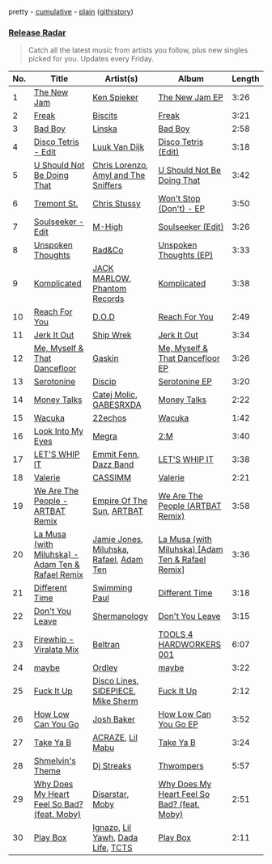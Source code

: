 pretty - [cumulative](/playlists/cumulative/Release%20Radar.md) - [plain](/playlists/plain/37i9dQZEVXbsudmxBFKW7G) ([githistory](https://github.githistory.xyz/vitokorn/spotify-playlist-archive/blob/master/playlists/plain/37i9dQZEVXbsudmxBFKW7G))
### [Release Radar](https://open.spotify.com/playlist/37i9dQZEVXbsudmxBFKW7G)

> Catch all the latest music from artists you follow, plus new singles picked for you. Updates every Friday.

| No. | Title | Artist(s) | Album | Length |
|---|---|---|---|---|
| 1 | [The New Jam](https://open.spotify.com/track/7gbj2NPwqPt8aRnjC2cfhX) | [Ken Spieker](https://open.spotify.com/artist/1hFWjKEaPnMKiM73jlEIt2) | [The New Jam EP](https://open.spotify.com/album/3VCOxyEDj3yyLz1ahaRfQN) | 3:26 |
| 2 | [Freak](https://open.spotify.com/track/5XXriU0XC0HPH60GIJYpIA) | [Biscits](https://open.spotify.com/artist/052B9SONfhoScw7dgYWw5o) | [Freak](https://open.spotify.com/album/1bPzfiNL4MaiHWD9bxknaO) | 3:21 |
| 3 | [Bad Boy](https://open.spotify.com/track/6JHLEqlfiQDVJ0SbSsZIyL) | [Linska](https://open.spotify.com/artist/5f7jxYF5js7lD5lMyIPUBq) | [Bad Boy](https://open.spotify.com/album/1TEKWGE5byHlJaed68p4BN) | 2:58 |
| 4 | [Disco Tetris - Edit](https://open.spotify.com/track/2gVJTQbla9i7bxnKdLiu45) | [Luuk Van Dijk](https://open.spotify.com/artist/1KFfk3NtblIJtGEqyiR31t) | [Disco Tetris (Edit)](https://open.spotify.com/album/6qv9cgmk8pQ8Lu6xkAHBg2) | 3:18 |
| 5 | [U Should Not Be Doing That](https://open.spotify.com/track/3IRUnD7KOB6rSoEsxBG5oC) | [Chris Lorenzo](https://open.spotify.com/artist/7tm9Tuc70geXOOyKhtZHIj), [Amyl and The Sniffers](https://open.spotify.com/artist/3NqV2DJoAWsjl787bWaHW7) | [U Should Not Be Doing That](https://open.spotify.com/album/7mxUMtwfCoClzqAB7a4wh3) | 3:42 |
| 6 | [Tremont St.](https://open.spotify.com/track/2AWJOyP836ljBJ6CqrBL94) | [Chris Stussy](https://open.spotify.com/artist/3BxjasMelf9pKaE4f7Y0So) | [Won't Stop (Don't) - EP](https://open.spotify.com/album/01JyRXCJqCSxv11m2dawWj) | 3:50 |
| 7 | [Soulseeker - Edit](https://open.spotify.com/track/2f6THNNAOmlYnJfNtvT2qO) | [M-High](https://open.spotify.com/artist/5lNjdR9GxHHF3twNE6ayJW) | [Soulseeker (Edit)](https://open.spotify.com/album/0abVRexTLrjGzW4bacgVSM) | 3:26 |
| 8 | [Unspoken Thoughts](https://open.spotify.com/track/7AGGevGpCSJlkrKxvbcsSc) | [Rad&Co](https://open.spotify.com/artist/5SWWNKNGRfpxkgaZENBf6u) | [Unspoken Thoughts (EP)](https://open.spotify.com/album/0x3ThqrrMW2xtrCP8ZGhLB) | 3:33 |
| 9 | [Komplicated](https://open.spotify.com/track/3sohJCMfqgbHstS1SuZmxM) | [JACK MARLOW](https://open.spotify.com/artist/5qIDbjJ9VyV3eogXzEA6H3), [Phantom Records](https://open.spotify.com/artist/1dHcunJQkysyrXIhVS7rOE) | [Komplicated](https://open.spotify.com/album/3HtI6s91a9Nm6Q5JvzbsjK) | 3:38 |
| 10 | [Reach For You](https://open.spotify.com/track/4hLDHwc3t9fx3zyn3NYBXN) | [D.O.D](https://open.spotify.com/artist/0Cs47vvRsPgEfliBU9KDiB) | [Reach For You](https://open.spotify.com/album/4reioH9lNaPq6lFuKH9nBF) | 2:49 |
| 11 | [Jerk It Out](https://open.spotify.com/track/5b4Ptx29cPXsKenFpVGJZq) | [Ship Wrek](https://open.spotify.com/artist/1ic0FHNGIjXZAWH6O6Reif) | [Jerk It Out](https://open.spotify.com/album/1Gto2rZS5JpP7JWHydyoEi) | 3:34 |
| 12 | [Me, Myself & That Dancefloor](https://open.spotify.com/track/3zGcP713ZPe6OYGlOWYpKu) | [Gaskin](https://open.spotify.com/artist/17uIxPZilMlZt3g31mL4sm) | [Me, Myself & That Dancefloor EP](https://open.spotify.com/album/6hkRPAZb0cjySkQeSPoNPa) | 3:26 |
| 13 | [Serotonine](https://open.spotify.com/track/7brE4PDHUmdJMFle4OTTAA) | [Discip](https://open.spotify.com/artist/6K16NRv0isbkftsv5lmlMT) | [Serotonine EP](https://open.spotify.com/album/2IJ0OyFYDdHyoWZ4ZRNx8s) | 3:20 |
| 14 | [Money Talks](https://open.spotify.com/track/52HoKQp6OaRXP0jA4ZBJXk) | [Catej Molic](https://open.spotify.com/artist/0OHQDEOAfim7hPLfOYgLS1), [GABESRXDA](https://open.spotify.com/artist/6RFMM4qkL1wpVuGWOCNJZQ) | [Money Talks](https://open.spotify.com/album/5ySzMrRzV76N2LReyKOdgq) | 2:22 |
| 15 | [Wacuka](https://open.spotify.com/track/7dXrMijUKNKcoOivZSiGia) | [22echos](https://open.spotify.com/artist/6G50FGCJoYKhbYc5BIxG9v) | [Wacuka](https://open.spotify.com/album/5Am4zu8u0jLBfBIMG1EkwI) | 1:42 |
| 16 | [Look Into My Eyes](https://open.spotify.com/track/1fHVz3ffi5k4kASyAITzpN) | [Megra](https://open.spotify.com/artist/75JMPNQ1B2A6WZydvs06Ok) | [2:M](https://open.spotify.com/album/7MLuUXFHdDcGHRshuBATOs) | 3:40 |
| 17 | [LET'S WHIP IT](https://open.spotify.com/track/7Ba2eY330uMac38EyqsDGr) | [Emmit Fenn](https://open.spotify.com/artist/3VVLqeEqQQqTgT8YhfY9Z6), [Dazz Band](https://open.spotify.com/artist/4n7L1vYXp4Dt0HfxaLBj9l) | [LET'S WHIP IT](https://open.spotify.com/album/6t52SRsgqs0DXHBe1IYEc7) | 3:38 |
| 18 | [Valerie](https://open.spotify.com/track/78IApFVx1V4KINyZnIXjoi) | [CASSIMM](https://open.spotify.com/artist/1dA7pt23MNLlDsLpABATtG) | [Valerie](https://open.spotify.com/album/4dYCFK8K9PQSL0SZ1DSgJD) | 2:21 |
| 19 | [We Are The People - ARTBAT Remix](https://open.spotify.com/track/0L6223jyrD2qFSxSmjpEMP) | [Empire Of The Sun](https://open.spotify.com/artist/67hb7towEyKvt5Z8Bx306c), [ARTBAT](https://open.spotify.com/artist/3BkRu2TGd2I1uBxZKddfg1) | [We Are The People (ARTBAT Remix)](https://open.spotify.com/album/60byCifK9JXAUwNzbpfSS2) | 3:58 |
| 20 | [La Musa (with Miluhska) - Adam Ten & Rafael Remix](https://open.spotify.com/track/7opyVNOI8UiJic5q6Kwlx8) | [Jamie Jones](https://open.spotify.com/artist/4admDxmnri5Zco0xYrJ0ji), [Miluhska](https://open.spotify.com/artist/7N3So4jUBd3uUbbx40TjpY), [Rafael](https://open.spotify.com/artist/3DHC2ZUVADRKLSmqPcqvc6), [Adam Ten](https://open.spotify.com/artist/05tmGPn4fFdVpnsMt0YW5S) | [La Musa (with Miluhska) [Adam Ten & Rafael Remix]](https://open.spotify.com/album/6EhVwvuwYWjS7mO1smxNnL) | 3:36 |
| 21 | [Different Time](https://open.spotify.com/track/5xnovZUHcYKyREGwXrq3uc) | [Swimming Paul](https://open.spotify.com/artist/5rEwPEAHq2q1yW3wF4av5s) | [Different Time](https://open.spotify.com/album/0CVh0bJ2pYdd0i2Q0Jwqes) | 3:18 |
| 22 | [Don't You Leave](https://open.spotify.com/track/12e3jjH2mTSIITNrLSvIRj) | [Shermanology](https://open.spotify.com/artist/4Siyzg8kWayQfPQsPSl6JI) | [Don't You Leave](https://open.spotify.com/album/1ezePOQ5Y2HXQKBWWgI3tO) | 3:15 |
| 23 | [Firewhip - Viralata Mix](https://open.spotify.com/track/75rxVv0sO1NbAq3FOLRu24) | [Beltran](https://open.spotify.com/artist/1jgSqmZTBltb5O2L7ErmEP) | [TOOLS 4 HARDWORKERS 001](https://open.spotify.com/album/2qwA2LwyCtr8STl8156xyD) | 6:07 |
| 24 | [maybe](https://open.spotify.com/track/6BNVEmPmpysG1lbAfjkSwA) | [Ordley](https://open.spotify.com/artist/7iytrtzbCdACF9euDDHfiD) | [maybe](https://open.spotify.com/album/0waH1lAXCh76HwNnz5QBqG) | 3:22 |
| 25 | [Fuck It Up](https://open.spotify.com/track/0PBQS0GycsYJ4yJJRjAIXU) | [Disco Lines](https://open.spotify.com/artist/5Kmr0b3ip8g9P2i0dLTC3Z), [SIDEPIECE](https://open.spotify.com/artist/5czbzNZZfWpyFgZyfT3Mkk), [Mike Sherm](https://open.spotify.com/artist/3tqosLbNFNekyZyO2KJ6qd) | [Fuck It Up](https://open.spotify.com/album/2ByC6BK9XEUuK043NpUGB3) | 2:12 |
| 26 | [How Low Can You Go](https://open.spotify.com/track/3L4Sen9oMlDkmbeufDEU3Q) | [Josh Baker](https://open.spotify.com/artist/4zf8Awb8y1X9qwL4oiVRd6) | [How Low Can You Go EP](https://open.spotify.com/album/2F9Karze72Hgnk3NW2x08G) | 3:52 |
| 27 | [Take Ya B](https://open.spotify.com/track/5gqUKrzZUmE3LrQo25iECz) | [ACRAZE](https://open.spotify.com/artist/4pnp4w9g30yLfVIAFnZMRd), [Lil Mabu](https://open.spotify.com/artist/6FAo7ORAHEzSSf5q10LLfN) | [Take Ya B](https://open.spotify.com/album/6wpqspqkKxbuJ5lgT4cpke) | 3:24 |
| 28 | [Shmelvin's Theme](https://open.spotify.com/track/2cNslDkpgPXPMblWyDFbi6) | [Dj Streaks](https://open.spotify.com/artist/67YkGjtw8rmC6Ck0GmoxFA) | [Thwompers](https://open.spotify.com/album/60dOb2opTHReRPUOEDXzJ4) | 5:57 |
| 29 | [Why Does My Heart Feel So Bad? (feat. Moby)](https://open.spotify.com/track/1SU8huXD15iemDITwALHb3) | [Disarstar](https://open.spotify.com/artist/7BSNHln0lSqyDHdQ3sv0Q5), [Moby](https://open.spotify.com/artist/3OsRAKCvk37zwYcnzRf5XF) | [Why Does My Heart Feel So Bad? (feat. Moby)](https://open.spotify.com/album/2Ys0R5iCqnva2gZegSJdtw) | 2:51 |
| 30 | [Play Box](https://open.spotify.com/track/6bMWeNBvZmPbfZ8mrULx9k) | [Ignazo](https://open.spotify.com/artist/6MrcjgGyJ3uOoL6Ee7b8nb), [Lil Yawh](https://open.spotify.com/artist/50vMVpuLqxVjxvO84cgKRW), [Dada Life](https://open.spotify.com/artist/00sAT5YX8W3xNd1EuqyHw9), [TCTS](https://open.spotify.com/artist/1mFGfrveXbpolppPgO29Io) | [Play Box](https://open.spotify.com/album/4xUgdko17O0NkwuTxXj0wM) | 2:11 |